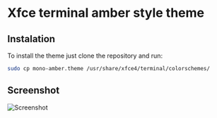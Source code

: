 # Xfce terminal amber style theme

## Instalation

To install the theme just clone the repository and run:

```bash
sudo cp mono-amber.theme /usr/share/xfce4/terminal/colorschemes/
```

## Screenshot

![Screenshot]()
